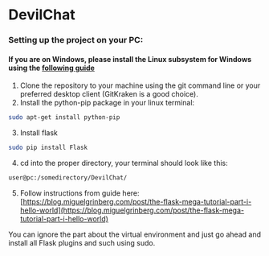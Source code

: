 # DevilChat

### Setting up the project on your PC:

#### If you are on Windows, please install the Linux subsystem for Windows using the [following guide](https://docs.microsoft.com/en-us/windows/wsl/install-win10)

1. Clone the repository to your machine using the git command line or your preferred desktop client (GitKraken is a good choice).
2. Install the python-pip package in your linux terminal:

```bash
sudo apt-get install python-pip
```
3. Install flask
```bash
sudo pip install Flask
```
4. cd into the proper directory, your terminal should look like this:
```bash
user@pc:/somedirectory/DevilChat/
```
5. Follow instructions from guide here: [https://blog.miguelgrinberg.com/post/the-flask-mega-tutorial-part-i-hello-world](https://blog.miguelgrinberg.com/post/the-flask-mega-tutorial-part-i-hello-world)

You can ignore the part about the virtual environment and just go ahead and install all Flask plugins and such using sudo.
